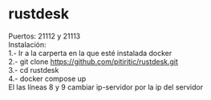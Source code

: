 # rustdesk  
Puertos: 21112 y 21113  
Instalación:  
1.- Ir a la carperta en la que esté instalada docker  
2.- git clone https://github.com/pitiritic/rustdesk.git    
3.- cd rustdesk  
4.- docker compose up  
El las líneas 8 y 9 cambiar ip-servidor por la ip del servidor  
